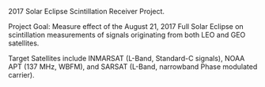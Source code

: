 2017 Solar Eclipse Scintillation Receiver Project.

Project Goal:  Measure effect of the August 21, 2017 Full Solar Eclipse on scintillation measurements of signals originating from both LEO and GEO satellites.

Target Satellites include INMARSAT (L-Band, Standard-C signals), NOAA APT (137 MHz, WBFM), and SARSAT (L-Band, narrowband Phase modulated carrier).
